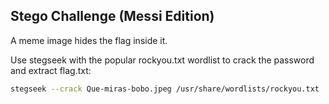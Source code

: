 ## Stego Challenge (Messi Edition)

A meme image hides the flag inside it.

Use stegseek with the popular rockyou.txt wordlist to crack the password and extract flag.txt:

```sh
stegseek --crack Que-miras-bobo.jpeg /usr/share/wordlists/rockyou.txt
```
